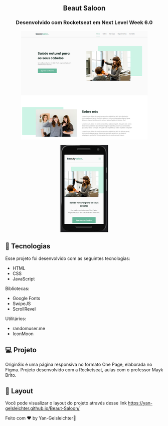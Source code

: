 <h2 align="center">
  Beaut Saloon
</h2>
<h3 align="center">
  Desenvolvido com Rocketseat em Next Level Week 6.0
</h3>

<p align="center">
  <img alt="website" src="assets/fotos/page.PNG" width="80%">
</p>
<p align="center">
  <img alt="website" src="assets/fotos/mobile.PNG" width="30%">
</p>


## 🚀 Tecnologias

Esse projeto foi desenvolvido com as seguintes tecnologias:

* HTML
* CSS
* JavaScript


Bibliotecas:

* Google Fonts
* SwipeJS
* ScrollRevel


Utilitários:

* randomuser.me
* IconMoon

## 💻 Projeto
OriginSix é uma página responsiva no formato One Page, elaborada no Figma. Projeto desenvolvido com a Rocketseat, aulas com o professor  Mayk Brito.

## 🔖 Layout
Você pode visualizar o layout do projeto através desse link https://yan-gelsleichter.github.io/Beaut-Saloon/

Feito com ♥ by Yan-Gelsleichter👋
